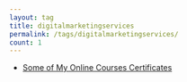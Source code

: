 ```yaml
---
layout: tag
title: digitalmarketingservices
permalink: /tags/digitalmarketingservices/
count: 1
---
```


- [Some of My Online Courses Certificates](https://samirpaulb.github.io/blog-jekyll/posts/some-of-my-online-courses-certificates/)
